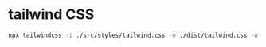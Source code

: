 # tailwind CSS

>

```bash
npx tailwindcss -i ./src/styles/tailwind.css -o ./dist/tailwind.css -w
```
